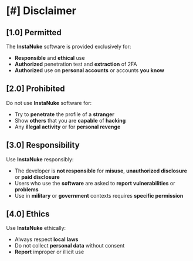 # [#] Disclaimer

## [1.0] Permitted
The **InstaNuke** software is provided exclusively for:

- **Responsible** and **ethical** use <br>
- **Authorized** penetration test and **extraction** of 2FA <br>
- **Authorized** use on **personal accounts** or accounts **you know**

## [2.0] Prohibited
Do not use **InstaNuke** software for:

- Try to **penetrate** the profile of a **stranger** <br>
- Show **others** that you are **capable** of **hacking**<br>
- Any **illegal activity** or for **personal revenge**

## [3.0] Responsibility
Use **InstaNuke** responsibly:

- The developer is **not responsible** for **misuse**, **unauthorized disclosure** or **paid disclosure** <br>
- Users who use the **software** are asked to **report vulnerabilities** or **problems**  <br>
- Use in **military** or **government** contexts requires **specific permission** <br>

## [4.0] Ethics
Use **InstaNuke** ethically:

- Always respect **local laws** <br>
- Do not collect **personal data** without consent <br>
- **Report** improper or illicit use
